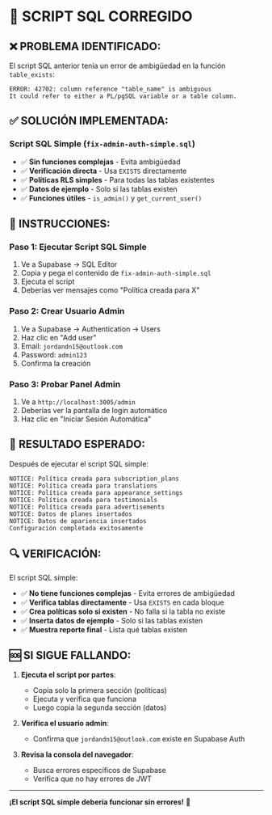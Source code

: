 # 🔧 SCRIPT SQL CORREGIDO

## ❌ PROBLEMA IDENTIFICADO:
El script SQL anterior tenía un error de ambigüedad en la función `table_exists`:
```
ERROR: 42702: column reference "table_name" is ambiguous
It could refer to either a PL/pgSQL variable or a table column.
```

## ✅ SOLUCIÓN IMPLEMENTADA:

### Script SQL Simple (`fix-admin-auth-simple.sql`)
- ✅ **Sin funciones complejas** - Evita ambigüedad
- ✅ **Verificación directa** - Usa `EXISTS` directamente
- ✅ **Políticas RLS simples** - Para todas las tablas existentes
- ✅ **Datos de ejemplo** - Solo si las tablas existen
- ✅ **Funciones útiles** - `is_admin()` y `get_current_user()`

## 🚀 INSTRUCCIONES:

### Paso 1: Ejecutar Script SQL Simple
1. Ve a Supabase → SQL Editor
2. Copia y pega el contenido de `fix-admin-auth-simple.sql`
3. Ejecuta el script
4. Deberías ver mensajes como "Política creada para X"

### Paso 2: Crear Usuario Admin
1. Ve a Supabase → Authentication → Users
2. Haz clic en "Add user"
3. Email: `jordandn15@outlook.com`
4. Password: `admin123`
5. Confirma la creación

### Paso 3: Probar Panel Admin
1. Ve a `http://localhost:3005/admin`
2. Deberías ver la pantalla de login automático
3. Haz clic en "Iniciar Sesión Automática"

## 🎯 RESULTADO ESPERADO:

Después de ejecutar el script SQL simple:
```
NOTICE: Política creada para subscription_plans
NOTICE: Política creada para translations
NOTICE: Política creada para appearance_settings
NOTICE: Política creada para testimonials
NOTICE: Política creada para advertisements
NOTICE: Datos de planes insertados
NOTICE: Datos de apariencia insertados
Configuración completada exitosamente
```

## 🔍 VERIFICACIÓN:

El script SQL simple:
- ✅ **No tiene funciones complejas** - Evita errores de ambigüedad
- ✅ **Verifica tablas directamente** - Usa `EXISTS` en cada bloque
- ✅ **Crea políticas solo si existen** - No falla si la tabla no existe
- ✅ **Inserta datos de ejemplo** - Solo si las tablas existen
- ✅ **Muestra reporte final** - Lista qué tablas existen

## 🆘 SI SIGUE FALLANDO:

1. **Ejecuta el script por partes**:
   - Copia solo la primera sección (políticas)
   - Ejecuta y verifica que funciona
   - Luego copia la segunda sección (datos)

2. **Verifica el usuario admin**:
   - Confirma que `jordandn15@outlook.com` existe en Supabase Auth

3. **Revisa la consola del navegador**:
   - Busca errores específicos de Supabase
   - Verifica que no hay errores de JWT

---
**¡El script SQL simple debería funcionar sin errores!** 🎉

